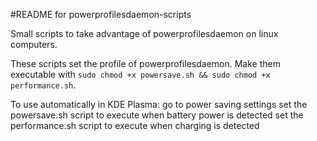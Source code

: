 #README for powerprofilesdaemon-scripts

Small scripts to take advantage of powerprofilesdaemon on linux computers.

These scripts set the profile of powerprofilesdaemon.
Make them executable with `sudo chmod +x powersave.sh && sudo chmod +x performance.sh`.

To use automatically in KDE Plasma:
go to power saving settings
set the powersave.sh script to execute when battery power is detected
set the performance.sh script to execute when charging is detected
